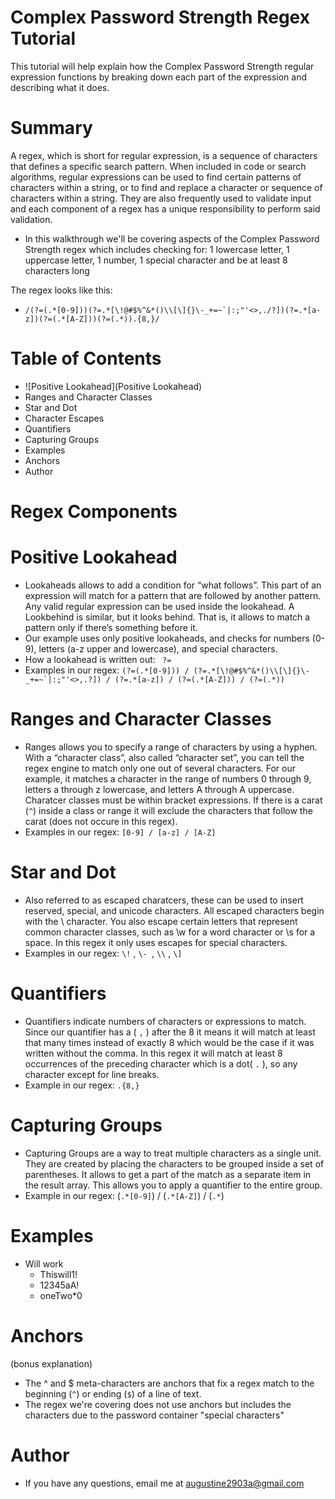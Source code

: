 # Complex Password Strength Regex Tutorial

This tutorial will help explain how the Complex Password Strength regular expression functions by breaking down each part of the expression and describing what it does.

# Summary 
 
 A regex, which is short for regular expression, is a sequence of characters that defines a specific search pattern. When included in code or search algorithms, regular expressions can be used to find certain patterns of characters within a string, or to find and replace a character or sequence of characters within a string. They are also frequently used to validate input and each component of a regex has a unique responsibility to perform said validation.

  * In this walkthrough we'll be covering aspects of the Complex Password Strength regex which includes checking for: 1 lowercase letter, 1 uppercase letter, 1 number, 1 special character and be at least 8 characters long

The regex looks like this:

* ``` /(?=(.*[0-9]))(?=.*[\!@#$%^&*()\\[\]{}\-_+=~`|:;"'<>,./?])(?=.*[a-z])(?=(.*[A-Z]))(?=(.*)).{8,}/ ```

# Table of Contents 
 
 * ![Positive Lookahead](Positive Lookahead)
 * Ranges and Character Classes
 * Star and Dot
 * Character Escapes
 * Quantifiers
 * Capturing Groups
 * Examples
 * Anchors
 * Author

 # Regex Components

# Positive Lookahead
* Lookaheads allows to add a condition for “what follows”. This part of an expression will match for a pattern that are followed by another pattern. Any valid regular expression can be used inside the lookahead. A Lookbehind is similar, but it looks behind. That is, it allows to match a pattern only if there’s something before it.
* Our example uses only positive lookaheads, and checks for numbers (0-9), letters (a-z upper and lowercase), and special characters.
* How a lookahead is written out: ``` ?=```
* Examples in our regex: ```(?=(.*[0-9])) / (?=.*[\!@#$%^&*()\\[\]{}\-_+=~`|:;"'<>,.?]) / (?=.*[a-z]) / (?=(.*[A-Z])) / (?=(.*))```

# Ranges and Character Classes 
* Ranges allows you to specify a range of characters by using a hyphen. With a “character class”, also called “character set”, you can tell the regex engine to match only one out of several characters. For our example, it matches a character in the range of numbers 0 through 9, letters a through z lowercase, and letters A through A uppercase. Charatcer classes must be within bracket expressions. If there is a carat (`^`) inside a class or range it will exclude the characters that follow the carat (does not occure in this regex).
* Examples in our regex: ```[0-9] / [a-z] / [A-Z]```

# Star and Dot
 * Also referred to as escaped charatcers, these can be used to insert reserved, special, and unicode characters. All escaped characters begin with the \ character. You also escape certain letters that represent common character classes, such as \w for a word character or \s for a space. In this regex it only uses escapes for special characters.
 * Examples in our regex: `\!` , `\- `, `\\` , `\]`

 # Quantifiers
* Quantifiers indicate numbers of characters or expressions to match. Since our quantifier has a ( `,` ) after the 8 it means it will match at least that many times instead of exactly 8 which would be the case if it was written without the comma. In this regex it will match at least 8 occurrences of the preceding character which is a dot( `.` ), so any character except for line breaks.
* Example in our regex: `.{8,}`

# Capturing Groups
* Capturing Groups are a way to treat multiple characters as a single unit. They are created by placing the characters to be grouped inside a set of parentheses. It allows to get a part of the match as a separate item in the result array. This allows you to apply a quantifier to the entire group.
* Example in our regex: (`.*[0-9]`) / (`.*[A-Z]`) / (`.*`)

# Examples
* Will work 
   * Thiswill1!
   * 12345aA!
   * oneTwo*0
# Anchors
 
(bonus explanation)
* The ^ and $ meta-characters are anchors that fix a regex match to the beginning (`^`) or ending (`$`) of a line of text.
* The regex we're covering does not use anchors but includes the characters due to the password container "special characters"

# Author

* If you have any questions, email me at augustine2903a@gmail.com 
